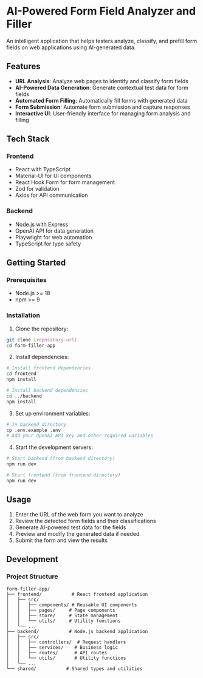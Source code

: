 # AI-Powered Form Field Analyzer and Filler

An intelligent application that helps testers analyze, classify, and prefill form fields on web applications using AI-generated data.

## Features

- **URL Analysis**: Analyze web pages to identify and classify form fields
- **AI-Powered Data Generation**: Generate contextual test data for form fields
- **Automated Form Filling**: Automatically fill forms with generated data
- **Form Submission**: Automate form submission and capture responses
- **Interactive UI**: User-friendly interface for managing form analysis and filling

## Tech Stack

### Frontend
- React with TypeScript
- Material-UI for UI components
- React Hook Form for form management
- Zod for validation
- Axios for API communication

### Backend
- Node.js with Express
- OpenAI API for data generation
- Playwright for web automation
- TypeScript for type safety

## Getting Started

### Prerequisites
- Node.js >= 18
- npm >= 9

### Installation

1. Clone the repository:
```bash
git clone [repository-url]
cd form-filler-app
```

2. Install dependencies:
```bash
# Install frontend dependencies
cd frontend
npm install

# Install backend dependencies
cd ../backend
npm install
```

3. Set up environment variables:
```bash
# In backend directory
cp .env.example .env
# Add your OpenAI API key and other required variables
```

4. Start the development servers:
```bash
# Start backend (from backend directory)
npm run dev

# Start frontend (from frontend directory)
npm run dev
```

## Usage

1. Enter the URL of the web form you want to analyze
2. Review the detected form fields and their classifications
3. Generate AI-powered test data for the fields
4. Preview and modify the generated data if needed
5. Submit the form and view the results

## Development

### Project Structure

```
form-filler-app/
├── frontend/           # React frontend application
│   ├── src/
│   │   ├── components/ # Reusable UI components
│   │   ├── pages/     # Page components
│   │   ├── store/     # State management
│   │   └── utils/     # Utility functions
│   └── ...
├── backend/           # Node.js backend application
│   ├── src/
│   │   ├── controllers/  # Request handlers
│   │   ├── services/    # Business logic
│   │   ├── routes/      # API routes
│   │   └── utils/       # Utility functions
│   └── ...
└── shared/           # Shared types and utilities
